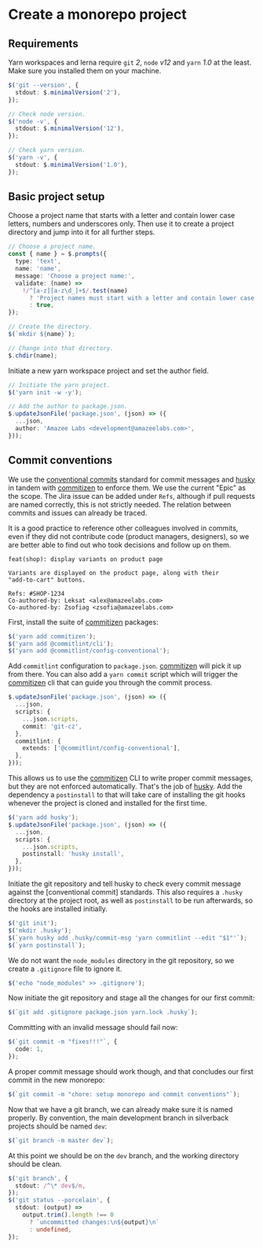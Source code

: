 # Create a monorepo project

## Requirements

Yarn workspaces and lerna require `git` _2_, `node` _v12_ and `yarn` _1.0_ at
the least. Make sure you installed them on your machine.

```typescript
$('git --version', {
  stdout: $.minimalVersion('2'),
});

// Check node version.
$('node -v', {
  stdout: $.minimalVersion('12'),
});

// Check yarn version.
$('yarn -v', {
  stdout: $.minimalVersion('1.0'),
});
```

## Basic project setup

Choose a project name that starts with a letter and contain lower case letters,
numbers and underscores only. Then use it to create a project directory and jump
into it for all further steps.

```typescript
// Choose a project name.
const { name } = $.prompts({
  type: 'text',
  name: 'name',
  message: 'Choose a project name:',
  validate: (name) =>
    !/^[a-z][a-z\d_]+$/.test(name)
      ? 'Project names must start with a letter and contain lower case letters, numbers and underscores only.'
      : true,
});

// Create the directory.
$(`mkdir ${name}`);

// Change into that directory.
$.chdir(name);
```

Initiate a new yarn workspace project and set the author field.

```typescript
// Initiate the yarn project.
$('yarn init -w -y');

// Add the author to package.json.
$.updateJsonFile('package.json', (json) => ({
  ...json,
  author: 'Amazee Labs <development@amazeelabs.com>',
}));
```

## Commit conventions

We use the [conventional commits] standard for commit messages and [husky] in
tandem with [commitizen] to enforce them. We use the current "Epic" as the
scope. The Jira issue can be added under `Refs`, although if pull requests are
named correctly, this is not strictly needed. The relation between commits and
issues can already be traced.

It is a good practice to reference other colleagues involved in commits, even if
they did not contribute code (product managers, designers), so we are better
able to find out who took decisions and follow up on them.

    feat(shop): display variants on product page

    Variants are displayed on the product page, along with their
    "add-to-cart" buttons.

    Refs: #SHOP-1234
    Co-authored-by: Leksat <alex@amazeelabs.com>
    Co-authored-by: Zsofiag <zsofia@amazeelabs.com>

[conventional commits]: https://www.conventionalcommits.org/en/v1.0.0/
[husky]: https://www.npmjs.com/package/husky
[commitizen]: https://www.npmjs.com/package/commitizen

First, install the suite of [commitizen] packages:

```typescript
$('yarn add commitizen');
$('yarn add @commitlint/cli');
$('yarn add @commitlint/config-conventional');
```

Add `commitlint` configuration to `package.json`. [commitizen] will pick it up
from there. You can also add a `yarn commit` script which will trigger the
[commitizen] cli that can guide you through the commit process.

```typescript
$.updateJsonFile('package.json', (json) => ({
  ...json,
  scripts: {
    ...json.scripts,
    commit: 'git-cz',
  },
  commitlint: {
    extends: ['@commitlint/config-conventional'],
  },
}));
```

This allows us to use the [commitizen] CLI to write proper commit messages, but
they are not enforced automatically. That's the job of [husky]. Add the
dependency a `postinstall` to that will take care of installing the git hooks
whenever the project is cloned and installed for the first time.

```typescript
$('yarn add husky');
$.updateJsonFile('package.json', (json) => ({
  ...json,
  scripts: {
    ...json.scripts,
    postinstall: 'husky install',
  },
}));
```

Initiate the git repository and tell husky to check every commit message against
the [conventional commit] standards. This also requires a `.husky` directory at
the project root, as well as `postinstall` to be run afterwards, so the hooks
are installed initially.

```typescript
$('git init');
$('mkdir .husky');
$(`yarn husky add .husky/commit-msg 'yarn commitlint --edit "$1"'`);
$(`yarn postinstall`);
```

We do not want the `node_modules` directory in the git repository, so we create
a `.gitignore` file to ignore it.

```typescript
$('echo "node_modules" >> .gitignore');
```

Now initiate the git repository and stage all the changes for our first commit:

```typescript
$(`git add .gitignore package.json yarn.lock .husky`);
```

Committing with an invalid message should fail now:

```typescript
$(`git commit -m "fixes!!!"`, {
  code: 1,
});
```

A proper commit message should work though, and that concludes our first commit
in the new monorepo:

```typescript
$(`git commit -m "chore: setup monorepo and commit conventions"`);
```

Now that we have a git branch, we can already make sure it is named properly. By
convention, the main development branch in silverback projects should be named
`dev`:

```typescript
$(`git branch -m master dev`);
```

At this point we should be on the `dev` branch, and the working directory should
be clean.

```typescript
$('git branch', {
  stdout: /^\* dev$/m,
});
$('git status --porcelain', {
  stdout: (output) =>
    output.trim().length !== 0
      ? `uncommitted changes:\n${output}\n`
      : undefined,
});
```
